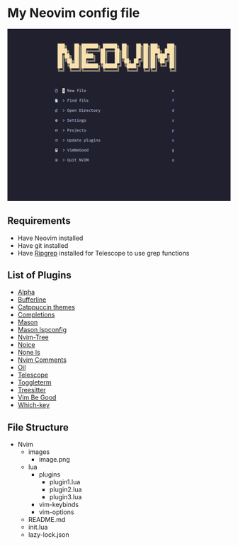 # My Neovim config file 

![Screenshot](./images/Welcome_screen.png)

## Requirements

- Have Neovim installed
- Have git installed
- Have [Ripgrep](https://github.com/BurntSushi/ripgrep?tab=readme-ov-file#installation) installed for Telescope to use grep functions

## List of Plugins

- [Alpha](https://github.com/goolord/alpha-nvim) 
- [Bufferline](https://github.com/akinsho/bufferline.nvim)
- [Catppuccin themes](https://github.com/catppuccin/nvim?tab=readme-ov-file)
- [Completions](https://github.com/hrsh7th/cmp-nvim-lsp)
- [Mason](https://github.com/williamboman/mason.nvim?tab=readme-ov-file#installation)
- [Mason lspconfig](https://github.com/williamboman/mason-lspconfig.nvim?tab=readme-ov-file#installation)
- [Nvim-Tree](https://github.com/nvim-tree/nvim-tree.lua)
- [Noice](https://github.com/folke/noice.nvim)
- [None ls](https://github.com/nvimtools/none-ls.nvim)
- [Nvim Comments](https://github.com/terrortylor/nvim-comment)
- [Oil](https://github.com/stevearc/oil.nvim)
- [Telescope](https://github.com/nvim-telescope/telescope.nvim)
- [Toggleterm](https://github.com/2kabhishek/termim.nvim)
- [Treesitter](https://github.com/nvim-treesitter/nvim-treesitter/wiki/Installation)
- [Vim Be Good](https://github.com/ThePrimeagen/vim-be-good)
- [Which-key](https://github.com/folke/which-key.nvim)

## File Structure

- Nvim
    - images
        - image.png
    - lua 
        - plugins
            - plugin1.lua
            - plugin2.lua
            - plugin3.lua
        - vim-keybinds
        - vim-options
    - README.md 
    - init.lua
    - lazy-lock.json
